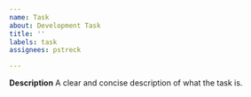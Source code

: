 ```yaml
---
name: Task 
about: Development Task
title: ''
labels: task 
assignees: pstreck

---
```


**Description**
A clear and concise description of what the task is.
